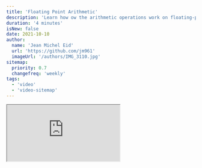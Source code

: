 ```yaml
---
title: 'Floating Point Arithmetic'
description: 'Learn how ow the arithmetic operations work on floating-point numbers and why the results might be different from what you may expect.'
duration: '4 minutes'
isNew: false
date: 2021-10-10
author:
  name: 'Jean Michel Eid'
  url: 'https://github.com/jm961'
  imageUrl: '/authors/IMG_3110.jpg'
sitemap:
  priority: 0.7
  changefreq: 'weekly'
tags:
  - 'video'
  - 'video-sitemap'
---
```


<iframe class="w-full aspect-video mb-5" src="https://www.youtube.com/embed/RIiq4tTt6rI" title="Floating Point Arithmetic"></iframe>
